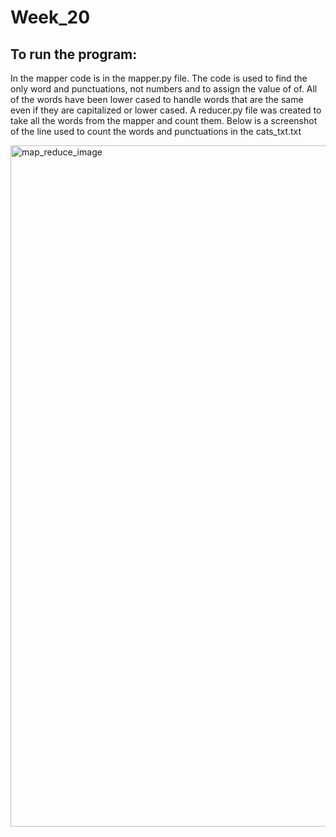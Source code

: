 # Week_20
## To run the program:
In the mapper code is in the mapper.py file. The code is used to find the only word and punctuations, not numbers and to assign the value of of. All of the words have been lower cased to handle words that are the same even if they are capitalized or lower cased. 
A reducer.py file was created to take all the words from the mapper and count them. Below is a screenshot of the line used to count the words and punctuations in the cats_txt.txt

<img width="1090" alt="map_reduce_image" src="https://user-images.githubusercontent.com/90943620/154541755-5ce83050-adb3-48d7-bf77-78d52018545d.png">

